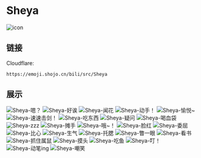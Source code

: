 # Sheya
![icon](https://emoji.shojo.cn/bili/src/Sheya/icon.png)
## 链接
Cloudflare:
```
https://emoji.shojo.cn/bili/src/Sheya
```
## 展示
![Sheya-嗯？](https://emoji.shojo.cn/bili/src/Sheya/Sheya-嗯？.png)
![Sheya-好诶](https://emoji.shojo.cn/bili/src/Sheya/Sheya-好诶.png)
![Sheya-闻花](https://emoji.shojo.cn/bili/src/Sheya/Sheya-闻花.png)
![Sheya-动手！](https://emoji.shojo.cn/bili/src/Sheya/Sheya-动手！.png)
![Sheya-愉悦~](https://emoji.shojo.cn/bili/src/Sheya/Sheya-愉悦~.png)
![Sheya-速速击剑！](https://emoji.shojo.cn/bili/src/Sheya/Sheya-速速击剑！.png)
![Sheya-吃东西](https://emoji.shojo.cn/bili/src/Sheya/Sheya-吃东西.png)
![Sheya-疑问](https://emoji.shojo.cn/bili/src/Sheya/Sheya-疑问.png)
![Sheya-喝血袋](https://emoji.shojo.cn/bili/src/Sheya/Sheya-喝血袋.png)
![Sheya-zzz](https://emoji.shojo.cn/bili/src/Sheya/Sheya-zzz.png)
![Sheya-摊手](https://emoji.shojo.cn/bili/src/Sheya/Sheya-摊手.png)
![Sheya-哦~！](https://emoji.shojo.cn/bili/src/Sheya/Sheya-哦~！.png)
![Sheya-脸红](https://emoji.shojo.cn/bili/src/Sheya/Sheya-脸红.png)
![Sheya-委屈](https://emoji.shojo.cn/bili/src/Sheya/Sheya-委屈.png)
![Sheya-比心](https://emoji.shojo.cn/bili/src/Sheya/Sheya-比心.png)
![Sheya-生气](https://emoji.shojo.cn/bili/src/Sheya/Sheya-生气.png)
![Sheya-托腮](https://emoji.shojo.cn/bili/src/Sheya/Sheya-托腮.png)
![Sheya-瞥一眼](https://emoji.shojo.cn/bili/src/Sheya/Sheya-瞥一眼.png)
![Sheya-看书](https://emoji.shojo.cn/bili/src/Sheya/Sheya-看书.png)
![Sheya-抓住属鼠](https://emoji.shojo.cn/bili/src/Sheya/Sheya-抓住属鼠.png)
![Sheya-摸头](https://emoji.shojo.cn/bili/src/Sheya/Sheya-摸头.png)
![Sheya-吃鱼](https://emoji.shojo.cn/bili/src/Sheya/Sheya-吃鱼.png)
![Sheya-叮！](https://emoji.shojo.cn/bili/src/Sheya/Sheya-叮！.png)
![Sheya-动笔ing](https://emoji.shojo.cn/bili/src/Sheya/Sheya-动笔ing.png)
![Sheya-嘲笑](https://emoji.shojo.cn/bili/src/Sheya/Sheya-嘲笑.png)
